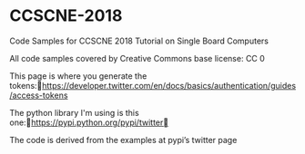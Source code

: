 # CCSCNE-2018
Code Samples for CCSCNE 2018 Tutorial on Single Board Computers

All code samples covered by Creative Commons base license: CC 0

This page is where you generate the tokens:https://developer.twitter.com/en/docs/basics/authentication/guides/access-tokens

The python library I'm using is this one:https://pypi.python.org/pypi/twitter

The code is derived from the examples at pypi’s twitter page
